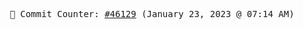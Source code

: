 <p align="center">
    <samp>
        📮 Commit Counter: <a href="https://github.com/Javascript-void0/Javascript-void0/commits/main">#46129</a> (January 23, 2023 @ 07:14 AM)
    </samp>
</p>